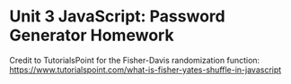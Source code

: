 # Unit 3 JavaScript: Password Generator Homework


Credit to TutorialsPoint for the Fisher-Davis randomization function: https://www.tutorialspoint.com/what-is-fisher-yates-shuffle-in-javascript